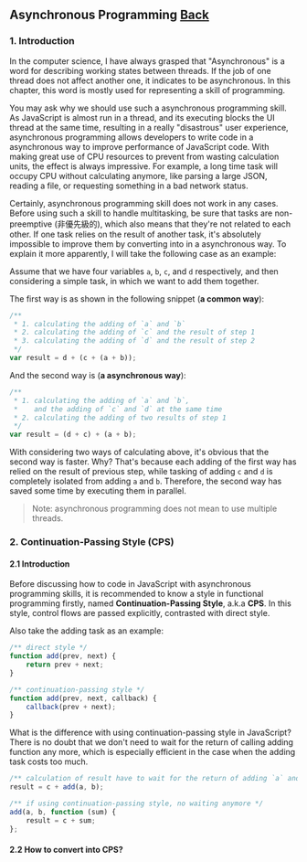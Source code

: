 ## Asynchronous Programming [Back](./../JavaScript.md)

### 1. Introduction

In the computer science, I have always grasped that "Asynchronous" is a word for describing working states between threads. If the job of one thread does not affect another one, it indicates to be asynchronous. In this chapter, this word is mostly used for representing a skill of programming.

You may ask why we should use such a asynchronous programming skill. As JavaScript is almost run in a thread, and its executing blocks the UI thread at the same time, resulting in a really "disastrous" user experience, asynchronous programming allows developers to write code in a asynchronous way to improve performance of JavaScript code. With making great use of CPU resources to prevent from wasting calculation units, the effect is always impressive. For example, a long time task will occupy CPU without calculating anymore, like parsing a large JSON, reading a file, or requesting something in a bad network status.

Certainly, asynchronous programming skill does not work in any cases. Before using such a skill to handle multitasking, be sure that tasks are non-preemptive (非優先級的), which also means that they're not related to each other. If one task relies on the result of another task, it's absolutely impossible to improve them by converting into in a asynchronous way. To explain it more apparently, I will take the following case as an example:

Assume that we have four variables `a`, `b`, `c`, and `d` respectively, and then considering a simple task, in which we want to add them together.

The first way is as shown in the following snippet (**a common way**):

```js
/**
 * 1. calculating the adding of `a` and `b`
 * 2. calculating the adding of `c` and the result of step 1
 * 3. calculating the adding of `d` and the result of step 2
 */
var result = d + (c + (a + b));
```

And the second way is (**a asynchronous way**):

```js
/**
 * 1. calculating the adding of `a` and `b`,
 *    and the adding of `c` and `d` at the same time
 * 2. calculating the adding of two results of step 1
 */
var result = (d + c) + (a + b);
```

With considering two ways of calculating above, it's obvious that the second way is faster. Why? That's because each adding of the first way has relied on the result of previous step, while tasking of adding `c` and `d` is completely isolated from adding `a` and `b`. Therefore, the second way has saved some time by executing them in parallel.


> Note: asynchronous programming does not mean to use multiple threads.

### 2. Continuation-Passing Style (CPS)

#### 2.1 Introduction

Before discussing how to code in JavaScript with asynchronous programming skills, it is recommended to know a style in functional programming firstly, named **Continuation-Passing Style**, a.k.a **CPS**. In this style, control flows are passed explicitly, contrasted with direct style.

Also take the adding task as an example:

```js
/** direct style */
function add(prev, next) {
    return prev + next;
}

/** continuation-passing style */
function add(prev, next, callback) {
    callback(prev + next);
}
```

What is the difference with using continuation-passing style in JavaScript? There is no doubt that we don't need to wait for the return of calling adding function any more, which is especially efficient in the case when the adding task costs too much.

```js
/** calculation of result have to wait for the return of adding `a` and `b` */
result = c + add(a, b);

/** if using continuation-passing style, no waiting anymore */
add(a, b, function (sum) {
    result = c + sum;
};
```

#### 2.2 How to convert into CPS?
